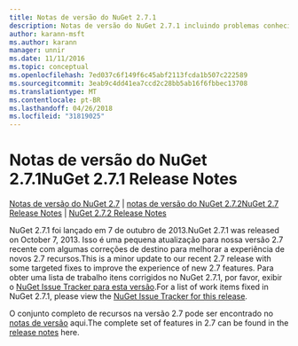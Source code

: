 ```yaml
---
title: Notas de versão do NuGet 2.7.1
description: Notas de versão do NuGet 2.7.1 incluindo problemas conhecidos, correções de bug, recursos adicionados e DCRs.
author: karann-msft
ms.author: karann
manager: unnir
ms.date: 11/11/2016
ms.topic: conceptual
ms.openlocfilehash: 7ed037c6f149f6c45abf2113fcda1b507c222589
ms.sourcegitcommit: 3eab9c4dd41ea7ccd2c28bb5ab16f6fbbec13708
ms.translationtype: MT
ms.contentlocale: pt-BR
ms.lasthandoff: 04/26/2018
ms.locfileid: "31819025"
---
```

# <a name="nuget-271-release-notes"></a><span data-ttu-id="0186e-103">Notas de versão do NuGet 2.7.1</span><span class="sxs-lookup"><span data-stu-id="0186e-103">NuGet 2.7.1 Release Notes</span></span>

<span data-ttu-id="0186e-104">[Notas de versão do NuGet 2.7](../release-notes/nuget-2.7.md) | [notas de versão do NuGet 2.7.2](../release-notes/nuget-2.7.2.md)</span><span class="sxs-lookup"><span data-stu-id="0186e-104">[NuGet 2.7 Release Notes](../release-notes/nuget-2.7.md) | [NuGet 2.7.2 Release Notes](../release-notes/nuget-2.7.2.md)</span></span>

<span data-ttu-id="0186e-105">NuGet 2.7.1 foi lançado em 7 de outubro de 2013.</span><span class="sxs-lookup"><span data-stu-id="0186e-105">NuGet 2.7.1 was released on October 7, 2013.</span></span>  <span data-ttu-id="0186e-106">Isso é uma pequena atualização para nossa versão 2.7 recente com algumas correções de destino para melhorar a experiência de novos 2.7 recursos.</span><span class="sxs-lookup"><span data-stu-id="0186e-106">This is a minor update to our recent 2.7 release with some targeted fixes to improve the experience of new 2.7 features.</span></span> <span data-ttu-id="0186e-107">Para obter uma lista de trabalho itens corrigidos no NuGet 2.7.1, por favor, exibir o [NuGet Issue Tracker para esta versão](http://nuget.codeplex.com/workitem/list/advanced?keyword=&status=Closed&type=All&priority=All&release=NuGet%202.7.1&assignedTo=All&component=All&sortField=LastUpdatedDate&sortDirection=Descending&page=0).</span><span class="sxs-lookup"><span data-stu-id="0186e-107">For a list of work items fixed in NuGet 2.7.1, please view the [NuGet Issue Tracker for this release](http://nuget.codeplex.com/workitem/list/advanced?keyword=&status=Closed&type=All&priority=All&release=NuGet%202.7.1&assignedTo=All&component=All&sortField=LastUpdatedDate&sortDirection=Descending&page=0).</span></span>

<span data-ttu-id="0186e-108">O conjunto completo de recursos na versão 2.7 pode ser encontrado no [notas de versão](../release-notes/nuget-2.7.md) aqui.</span><span class="sxs-lookup"><span data-stu-id="0186e-108">The complete set of features in 2.7 can be found in the [release notes](../release-notes/nuget-2.7.md) here.</span></span>
